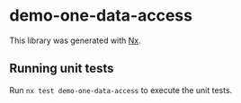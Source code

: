 # demo-one-data-access

This library was generated with [Nx](https://nx.dev).

## Running unit tests

Run `nx test demo-one-data-access` to execute the unit tests.
